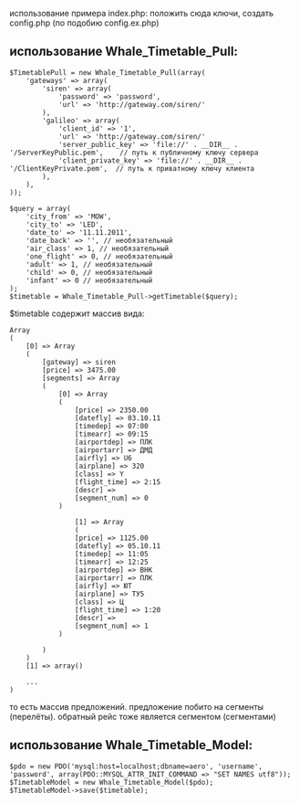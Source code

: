 использование примера index.php: положить сюда ключи, создать config.php (по подобию config.ex.php)

использование Whale_Timetable_Pull:
-----------------------------------

	$TimetablePull = new Whale_Timetable_Pull(array(
		'gateways' => array(
			'siren' => array(
				'password' => 'password',
				'url' => 'http://gateway.com/siren/'
			),
			'galileo' => array(
				'client_id' => '1',
				'url' => 'http://gateway.com/siren/'
				'server_public_key' => 'file://' . __DIR__ . '/ServerKeyPublic.pem',    // путь к публичному ключу сервера
				'client_private_key' => 'file://' . __DIR__ . '/ClientKeyPrivate.pem',  // путь к приватному ключу клиента
			),
		),
	));
	
	$query = array(
		'city_from' => 'MOW',
		'city_to' => 'LED',
		'date_to' => '11.11.2011',
		'date_back' => '', // необязательный
		'air_class' => 1, // необязательный
		'one_flight' => 0, // необязательный
		'adult' => 1, // необязательный
		'child' => 0, // необязательный
		'infant' => 0 // необязательный
	);
	$timetable = Whale_Timetable_Pull->getTimetable($query);

$timetable содержит массив вида:

	Array
	(
		[0] => Array
		(
			[gateway] => siren
			[price] => 3475.00
			[segments] => Array
			(
				[0] => Array
				(
					[price] => 2350.00
					[datefly] => 03.10.11
					[timedep] => 07:00
					[timearr] => 09:15
					[airportdep] => ПЛК
					[airportarr] => ДМД
					[airfly] => U6
					[airplane] => 320
					[class] => Y
					[flight_time] => 2:15
					[descr] => 
					[segment_num] => 0
				)
				
					[1] => Array
					(
					[price] => 1125.00
					[datefly] => 05.10.11
					[timedep] => 11:05
					[timearr] => 12:25
					[airportdep] => ВНК
					[airportarr] => ПЛК
					[airfly] => ЮТ
					[airplane] => ТУ5
					[class] => Ц
					[flight_time] => 1:20
					[descr] => 
					[segment_num] => 1
				)
			
			)
		)
		[1] => array()
	
		...
	)

то есть массив предложений. предложение побито на сегменты (перелёты). обратный рейс тоже является сегментом (сегментами)

использование Whale_Timetable_Model:
------------------------------------

	$pdo = new PDO('mysql:host=localhost;dbname=aero', 'username', 'password', array(PDO::MYSQL_ATTR_INIT_COMMAND => "SET NAMES utf8"));
	$TimetableModel = new Whale_Timetable_Model($pdo);
	$TimetableModel->save($timetable);

